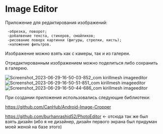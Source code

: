 # Image Editor
Приложение для редактирования изображений:
```
 -обрезка, поворот;
 -добалвение текста, стикеров, смайликов;
 -рисование поверх картинки (фигуры, стрелки, кисть);
 -наложение фильтров.
```
Изображение можно взять как с камеры, так и из галереи.

Отредактированным изображением можно поделиться либо сохранить в галерею.

![Screenshot_2023-06-29-16-50-03-852_com kirillmesh imageeditor](https://github.com/metallicaisgod/ImageEditor/assets/7294216/c85c0231-c679-44e8-b049-2d210a4ce132)
![Screenshot_2023-06-29-16-50-51-851_com kirillmesh imageeditor](https://github.com/metallicaisgod/ImageEditor/assets/7294216/7505489b-0b61-4c69-a595-cd90d74372d6)
![Screenshot_2023-06-29-16-50-44-686_com kirillmesh imageeditor](https://github.com/metallicaisgod/ImageEditor/assets/7294216/2ce29be7-0b75-4b12-a452-211187f30168)

При создании приложения использовались следующие библиотеки:

https://github.com/CanHub/Android-Image-Cropper

https://github.com/burhanrashid52/PhotoEditor <- отсюда так же был взять дизайн (ибо я не дизайнер, дизайн первого экрана был придуман моей женой на базе этого)
